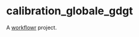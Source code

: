 # calibration_globale_gdgt

A [workflowr][] project.

[workflowr]: https://github.com/jdblischak/workflowr
